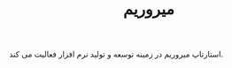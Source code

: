 ﻿---
layout: post
title: میروریم
name_en: mirorim
company_slug: mirorim
logo: 
cover: 
company_count:
founded:
location: ""
total_review: 
total_interview: 
salary_avg: 
salary_min: 
salary_max: 
rate: 
view_count: 
industry: کامپیوتر، فناوری اطلاعات و اینترنت
city: تهران, تهران
size_en: S
size: 11-50 نفر
site: https://mirorim.com
---

استارتاپ میروریم در زمینه توسعه و تولید نرم افزار فعالیت می کند.